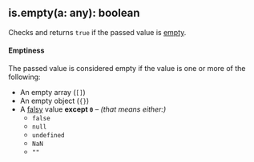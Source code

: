 ## is.empty(a: any): boolean

Checks and returns `true` if the passed value is [empty](#emptiness).

#### Emptiness

The passed value is considered empty if the value is one or more of the following:

* An empty array (`[]`)
* An empty object (`{}`)
* A [falsy](https://developer.mozilla.org/en-US/docs/Glossary/Falsy) value **except `0`** – *(that means either:)*
  * `false`
  * `null`
  * `undefined`
  * `NaN`
  * `""`
